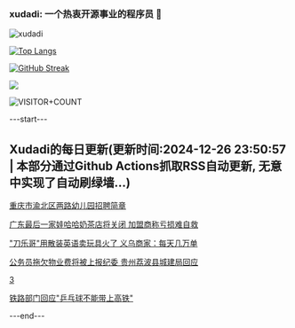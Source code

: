 ### xudadi: 一个热衷开源事业的程序员 👋

![xudadi](https://github-readme-stats-git-masterorgs-github-readme-stats-team.vercel.app/api?username=xudadi)

[![Top Langs](https://github-readme-stats.vercel.app/api/top-langs/?username=xudadi)](https://github.com/anuraghazra/github-readme-stats)

[![GitHub Streak](https://streak-stats.demolab.com?user=xudadi&locale=zh_Hans)](https://git.io/streak-stats)

![](https://raw.githubusercontent.com/xudadi/xudadi/main/assets/github-contribution-grid-snake.svg)

![VISITOR+COUNT](https://komarev.com/ghpvc/?username=xudadi&label=VISITOR+COUNT)


---start---

## Xudadi的每日更新(更新时间:2024-12-26 23:50:57 | 本部分通过Github Actions抓取RSS自动更新, 无意中实现了自动刷绿墙...)

[重庆市渝北区两路幼儿园招聘简章](https://www.gongkaoleida.com/article/2245975)

[广东最后一家娃哈哈奶茶店将关闭 加盟商称亏损难自救](https://m.163.com/news/article/JK9ENQ2505129QAF.html)

["刀乐哥"用散装英语卖玩具火了 义乌商家：每天几万单](https://m.163.com/news/article/JK9OUKSM0530JPVV.html)

[公务员拖欠物业费将被上报纪委 贵州荔波县城建局回应](https://m.163.com/news/article/JKB5B9GO055690HN.html)

[3](https://m.163.com/touch/news/sub/domestic)

[铁路部门回应"乒乓球不能带上高铁"](https://m.163.com/news/article/JK94Q2T50530JPVV.html)

---end---
